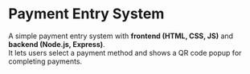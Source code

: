 # Payment Entry System

A simple payment entry system with **frontend (HTML, CSS, JS)** and **backend (Node.js, Express)**.  
It lets users select a payment method and shows a QR code popup for completing payments.

